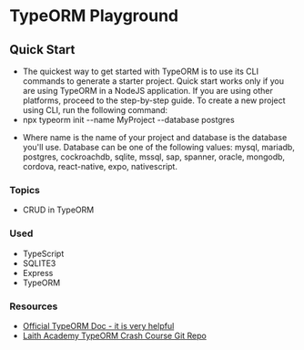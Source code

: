# TypeORM Playground

## Quick Start
* The quickest way to get started with TypeORM is to use its CLI commands to generate a starter project. Quick start works only if you are using TypeORM in a NodeJS application. If you are using other platforms, proceed to the step-by-step guide.
To create a new project using CLI, run the following command:
 * <c>npx typeorm init --name MyProject --database postgres</c>
 * <p>Where name is the name of your project and database is the database you'll use. Database can be one of the following values: mysql, mariadb, postgres, cockroachdb, sqlite, mssql, sap, spanner, oracle, mongodb, cordova, react-native, expo, nativescript.

### Topics

- CRUD in TypeORM

### Used

- TypeScript
- SQLITE3
- Express
- TypeORM

### Resources

- <a href="https://typeorm.io/">Official TypeORM Doc - it is very helpful</a>
- <a href="https://github.com/harblaith7/typeorm-crash-course"> Laith Academy TypeORM Crash Course Git Repo </a>
